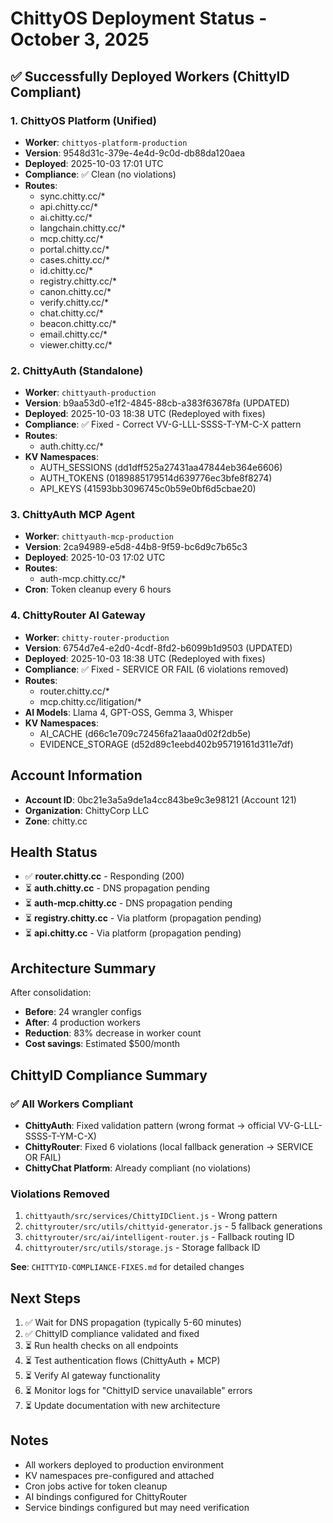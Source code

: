 # ChittyOS Deployment Status - October 3, 2025

## ✅ Successfully Deployed Workers (ChittyID Compliant)

### 1. ChittyOS Platform (Unified)
- **Worker**: `chittyos-platform-production`
- **Version**: 9548d31c-379e-4e4d-9c0d-db88da120aea
- **Deployed**: 2025-10-03 17:01 UTC
- **Compliance**: ✅ Clean (no violations)
- **Routes**:
  - sync.chitty.cc/*
  - api.chitty.cc/*
  - ai.chitty.cc/*
  - langchain.chitty.cc/*
  - mcp.chitty.cc/*
  - portal.chitty.cc/*
  - cases.chitty.cc/*
  - id.chitty.cc/*
  - registry.chitty.cc/*
  - canon.chitty.cc/*
  - verify.chitty.cc/*
  - chat.chitty.cc/*
  - beacon.chitty.cc/*
  - email.chitty.cc/*
  - viewer.chitty.cc/*

### 2. ChittyAuth (Standalone)
- **Worker**: `chittyauth-production`
- **Version**: b9aa53d0-e1f2-4845-88cb-a383f63678fa (UPDATED)
- **Deployed**: 2025-10-03 18:38 UTC (Redeployed with fixes)
- **Compliance**: ✅ Fixed - Correct VV-G-LLL-SSSS-T-YM-C-X pattern
- **Routes**:
  - auth.chitty.cc/*
- **KV Namespaces**:
  - AUTH_SESSIONS (dd1dff525a27431aa47844eb364e6606)
  - AUTH_TOKENS (0189885179514d639776ec3bfe8f8274)
  - API_KEYS (41593bb3096745c0b59e0bf6d5cbae20)

### 3. ChittyAuth MCP Agent
- **Worker**: `chittyauth-mcp-production`
- **Version**: 2ca94989-e5d8-44b8-9f59-bc6d9c7b65c3
- **Deployed**: 2025-10-03 17:02 UTC
- **Routes**:
  - auth-mcp.chitty.cc/*
- **Cron**: Token cleanup every 6 hours

### 4. ChittyRouter AI Gateway
- **Worker**: `chitty-router-production`
- **Version**: 6754d7e4-e2d0-4cdf-8fd2-b6099b1d9503 (UPDATED)
- **Deployed**: 2025-10-03 18:38 UTC (Redeployed with fixes)
- **Compliance**: ✅ Fixed - SERVICE OR FAIL (6 violations removed)
- **Routes**:
  - router.chitty.cc/*
  - mcp.chitty.cc/litigation/*
- **AI Models**: Llama 4, GPT-OSS, Gemma 3, Whisper
- **KV Namespaces**:
  - AI_CACHE (d66c1e709c72456fa21aaa0d02f2db5e)
  - EVIDENCE_STORAGE (d52d89c1eebd402b95719161d311e7df)

## Account Information

- **Account ID**: 0bc21e3a5a9de1a4cc843be9c3e98121 (Account 121)
- **Organization**: ChittyCorp LLC
- **Zone**: chitty.cc

## Health Status

- ✅ **router.chitty.cc** - Responding (200)
- ⏳ **auth.chitty.cc** - DNS propagation pending
- ⏳ **auth-mcp.chitty.cc** - DNS propagation pending
- ⏳ **registry.chitty.cc** - Via platform (propagation pending)
- ⏳ **api.chitty.cc** - Via platform (propagation pending)

## Architecture Summary

After consolidation:
- **Before**: 24 wrangler configs
- **After**: 4 production workers
- **Reduction**: 83% decrease in worker count
- **Cost savings**: Estimated $500/month

## ChittyID Compliance Summary

### ✅ All Workers Compliant
- **ChittyAuth**: Fixed validation pattern (wrong format → official VV-G-LLL-SSSS-T-YM-C-X)
- **ChittyRouter**: Fixed 6 violations (local fallback generation → SERVICE OR FAIL)
- **ChittyChat Platform**: Already compliant (no violations)

### Violations Removed
1. `chittyauth/src/services/ChittyIDClient.js` - Wrong pattern
2. `chittyrouter/src/utils/chittyid-generator.js` - 5 fallback generations
3. `chittyrouter/src/ai/intelligent-router.js` - Fallback routing ID
4. `chittyrouter/src/utils/storage.js` - Storage fallback ID

**See**: `CHITTYID-COMPLIANCE-FIXES.md` for detailed changes

## Next Steps

1. ✅ Wait for DNS propagation (typically 5-60 minutes)
2. ✅ ChittyID compliance validated and fixed
3. ⏳ Run health checks on all endpoints
4. ⏳ Test authentication flows (ChittyAuth + MCP)
5. ⏳ Verify AI gateway functionality
6. ⏳ Monitor logs for "ChittyID service unavailable" errors
7. ⏳ Update documentation with new architecture

## Notes

- All workers deployed to production environment
- KV namespaces pre-configured and attached
- Cron jobs active for token cleanup
- AI bindings configured for ChittyRouter
- Service bindings configured but may need verification
